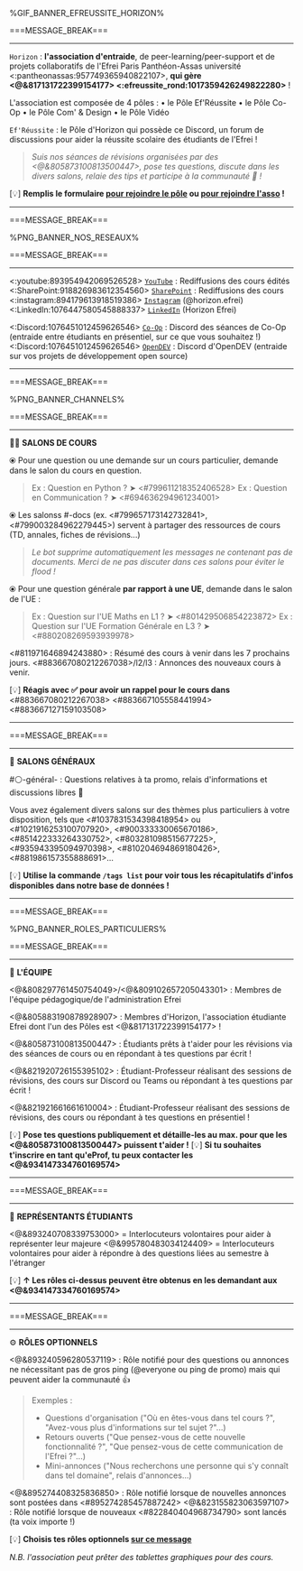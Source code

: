%GIF_BANNER_EFREUSSITE_HORIZON%

===MESSAGE_BREAK===

** **
`Horizon` : **l'association d'entraide**, de peer-learning/peer-support et de projets collaboratifs de l'Efrei Paris Panthéon-Assas université <:pantheonassas:957749365940822107>, **qui gère <@&817131722399154177> <:efreussite_rond:1017359426249822280>** !

L'association est composée de 4 pôles :
  • le Pôle Ef'Réussite
  • le Pôle Co-Op
  • le Pôle Com' & Design
  • le Pôle Vidéo

`Ef'Réussite` : le Pôle d'Horizon qui possède ce Discord, un forum de discussions pour aider la réussite scolaire des étudiants de l'Efrei !
> *Suis nos séances de révisions organisées par des <@&805873100813500447>, pose tes questions, discute dans les divers salons, relaie des tips et participe à la communauté :100: !*

[:bulb:]   **Remplis le formulaire [pour rejoindre le pôle](https://bit.ly/EfRéussiteRecrute) ou [pour rejoindre l'asso](https://bit.ly/HorizonRecrute) !**
** **

===MESSAGE_BREAK===

%PNG_BANNER_NOS_RESEAUX%

===MESSAGE_BREAK===

** **
<:youtube:893954942069526528> [`YouTube`](https://bit.ly/HorizonYouTube) : Rediffusions des cours édités
<:SharePoint:918826983612354560> [`SharePoint`](https://bit.ly/EfRéussiteSP) : Rediffusions des cours
<:instagram:894179613918519386> [`Instagram`](https://bit.ly/HorizonInstagram) (@horizon.efrei)
<:LinkedIn:1076447580545888337> [`LinkedIn`](https://bit.ly/LinkedInHorizon) (Horizon Efrei)

<:Discord:1076451012459626546> [`Co-Op`](https://discord.gg/MVmqmkjQzy) : Discord des séances de Co-Op (entraide entre étudiants en présentiel, sur ce que vous souhaitez !)
<:Discord:1076451012459626546> [`OpenDEV`](https://discord.gg/jS4Bf3tcDq) : Discord d'OpenDEV (entraide sur vos projets de développement open source)

** **

===MESSAGE_BREAK===

%PNG_BANNER_CHANNELS%

===MESSAGE_BREAK===

** **
:teacher: __**SALONS DE COURS**__

⦿ Pour une question ou une demande sur un cours particulier, demande dans le salon du cours en question.
> Ex : Question en Python ? ➤ <#799611218352406528>
> Ex : Question en Communication ? ➤ <#694636294961234001>

⦿ Les salonss #<module>-docs (ex. <#799657173142732841>, <#799003284962279445>) servent à partager des ressources de cours (TD, annales, fiches de révisions...)
> *Le bot supprime automatiquement les messages ne contenant pas de documents. Merci de ne pas discuter dans ces salons pour éviter le flood !*

⦿ Pour une question générale **par rapport à une UE**, demande dans le salon de l'UE :
> Ex :  Question sur l'UE Maths en L1 ? ➤ <#801429506854223872>
> Ex : Question sur l'UE Formation Générale en L3 ? ➤ <#880208269593939978>

<#811971646894243880> : Résumé des cours à venir dans les 7 prochains jours.
<#883667080212267038>/l2/l3 : Annonces des nouveaux cours à venir.


[:bulb:]   **Réagis avec :white_check_mark: pour avoir un rappel pour le cours dans** <#883667080212267038> <#883667105558441994> <#883667127159103508>

** **

===MESSAGE_BREAK===

** **
:book: __**SALONS GÉNÉRAUX**__

#:white_circle:-général-<promo> : Questions relatives à ta promo, relais d'informations et discussions libres :speech_balloon:

Vous avez également divers salons sur des thèmes plus particuliers à votre disposition, tels que
<#1037831534398418954> ou <#1021916253100707920>, <#900333330065670186>, <#851422333264330752>, <#803281098515677225>, <#935943395094970398>, <#810204694869180426>, <#881986157355888691>...

[:bulb:]   **Utilise la commande `/tags list` pour voir tous les récapitulatifs d'infos disponibles dans notre base de données !**

** **

===MESSAGE_BREAK===

%PNG_BANNER_ROLES_PARTICULIERS%

===MESSAGE_BREAK===

** **
:compass: __**L'ÉQUIPE**__

<@&808297761450754049>/<@&809102657205043301> : Membres de l'équipe pédagogique/de l'administration Efrei

<@&805883190878928907> : Membres d'Horizon, l'association étudiante Efrei dont l'un des Pôles est <@&817131722399154177> !

<@&805873100813500447> : Étudiants prêts à t'aider pour les révisions via des séances de cours ou en répondant à tes questions par écrit !

<@&821920726155395102> : Étudiant-Professeur réalisant des sessions de révisions, des cours sur Discord ou Teams ou répondant à tes questions par écrit !

<@&821921661661610004> : Étudiant-Professeur réalisant des sessions de révisions, des cours ou répondant à tes questions en présentiel !

[:bulb:]   **Pose tes questions publiquement et détaille-les au max. pour que les <@&805873100813500447> puissent t'aider !**
[:bulb:]   **Si tu souhaites t'inscrire en tant qu'eProf, tu peux contacter les <@&934147334760169574>**

** **

===MESSAGE_BREAK===

** **
🎩 __**REPRÉSENTANTS ÉTUDIANTS**__

<@&893240708339753000> = Interlocuteurs volontaires pour aider à représenter leur majeure
<@&995780483034124409> = Interlocuteurs volontaires pour aider à répondre à des questions liées au semestre à l'étranger

[:bulb:]   **↑ Les rôles ci-dessus peuvent être obtenus en les demandant aux <@&934147334760169574>**

** **

===MESSAGE_BREAK===

** **
⚙️ __**RÔLES OPTIONNELS**__

<@&893240596280537119> : Rôle notifié pour des questions ou annonces ne nécessitant pas de gros ping (@​everyone ou ping de promo) mais qui peuvent aider la communauté 👍
> Exemples :
> - Questions d'organisation ("Où en êtes-vous dans tel cours ?", "Avez-vous plus d'informations sur tel sujet ?"...)
> - Retours ouverts ("Que pensez-vous de cette nouvelle fonctionnalité ?", "Que pensez-vous de cette communication de l'Efrei ?"...)
> - Mini-annonces ("Nous recherchons une personne qui s'y connaît dans tel domaine", relais d'annonces...)

<@&895274408325836850> : Rôle notifié lorsque de nouvelles annonces sont postées dans <#895274285457887242>
<@&823155823063597107> : Rôle notifié lorsque de nouveaux <#822840404968734790> sont lancés (ta voix importe !)

[:bulb:]   **Choisis tes rôles optionnels [sur ce message](https://discord.com/channels/694220883815956580/892340236175147029/893859068475740190)**

*N.B. l'association peut prêter des tablettes graphiques pour des cours.*
